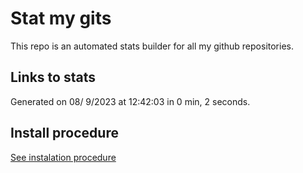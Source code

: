 # Stat my gits

This repo is an automated stats builder for all my github repositories.

## Links to stats


Generated on 08/ 9/2023 at 12:42:03 in 0 min, 2 seconds.

## Install procedure

[See instalation procedure](./src/install.md)
